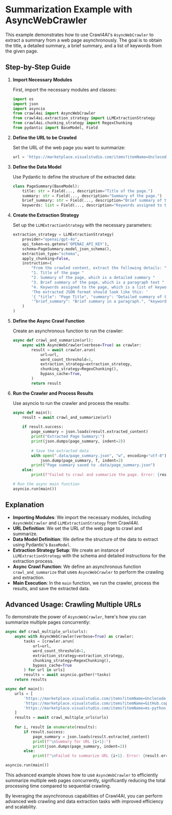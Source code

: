 # Summarization Example with AsyncWebCrawler

This example demonstrates how to use Crawl4AI's `AsyncWebCrawler` to extract a summary from a web page asynchronously. The goal is to obtain the title, a detailed summary, a brief summary, and a list of keywords from the given page.

## Step-by-Step Guide

1. **Import Necessary Modules**

    First, import the necessary modules and classes:

    ```python
    import os
    import json
    import asyncio
    from crawl4ai import AsyncWebCrawler
    from crawl4ai.extraction_strategy import LLMExtractionStrategy
    from crawl4ai.chunking_strategy import RegexChunking
    from pydantic import BaseModel, Field
    ```

2. **Define the URL to be Crawled**

    Set the URL of the web page you want to summarize:

    ```python
    url = 'https://marketplace.visualstudio.com/items?itemName=Unclecode.groqopilot'
    ```

3. **Define the Data Model**

    Use Pydantic to define the structure of the extracted data:

    ```python
    class PageSummary(BaseModel):
        title: str = Field(..., description="Title of the page.")
        summary: str = Field(..., description="Summary of the page.")
        brief_summary: str = Field(..., description="Brief summary of the page.")
        keywords: list = Field(..., description="Keywords assigned to the page.")
    ```

4. **Create the Extraction Strategy**

    Set up the `LLMExtractionStrategy` with the necessary parameters:

    ```python
    extraction_strategy = LLMExtractionStrategy(
        provider="openai/gpt-4o", 
        api_token=os.getenv('OPENAI_API_KEY'), 
        schema=PageSummary.model_json_schema(),
        extraction_type="schema",
        apply_chunking=False,
        instruction=(
            "From the crawled content, extract the following details: "
            "1. Title of the page "
            "2. Summary of the page, which is a detailed summary "
            "3. Brief summary of the page, which is a paragraph text "
            "4. Keywords assigned to the page, which is a list of keywords. "
            'The extracted JSON format should look like this: '
            '{ "title": "Page Title", "summary": "Detailed summary of the page.", '
            '"brief_summary": "Brief summary in a paragraph.", "keywords": ["keyword1", "keyword2", "keyword3"] }'
        )
    )
    ```

5. **Define the Async Crawl Function**

    Create an asynchronous function to run the crawler:

    ```python
    async def crawl_and_summarize(url):
        async with AsyncWebCrawler(verbose=True) as crawler:
            result = await crawler.arun(
                url=url,
                word_count_threshold=1,
                extraction_strategy=extraction_strategy,
                chunking_strategy=RegexChunking(),
                bypass_cache=True,
            )
            return result
    ```

6. **Run the Crawler and Process Results**

    Use asyncio to run the crawler and process the results:

    ```python
    async def main():
        result = await crawl_and_summarize(url)
        
        if result.success:
            page_summary = json.loads(result.extracted_content)
            print("Extracted Page Summary:")
            print(json.dumps(page_summary, indent=2))
            
            # Save the extracted data
            with open(".data/page_summary.json", "w", encoding="utf-8") as f:
                json.dump(page_summary, f, indent=2)
            print("Page summary saved to .data/page_summary.json")
        else:
            print(f"Failed to crawl and summarize the page. Error: {result.error_message}")

    # Run the async main function
    asyncio.run(main())
    ```

## Explanation

- **Importing Modules**: We import the necessary modules, including `AsyncWebCrawler` and `LLMExtractionStrategy` from Crawl4AI.
- **URL Definition**: We set the URL of the web page to crawl and summarize.
- **Data Model Definition**: We define the structure of the data to extract using Pydantic's `BaseModel`.
- **Extraction Strategy Setup**: We create an instance of `LLMExtractionStrategy` with the schema and detailed instructions for the extraction process.
- **Async Crawl Function**: We define an asynchronous function `crawl_and_summarize` that uses `AsyncWebCrawler` to perform the crawling and extraction.
- **Main Execution**: In the `main` function, we run the crawler, process the results, and save the extracted data.

## Advanced Usage: Crawling Multiple URLs

To demonstrate the power of `AsyncWebCrawler`, here's how you can summarize multiple pages concurrently:

```python
async def crawl_multiple_urls(urls):
    async with AsyncWebCrawler(verbose=True) as crawler:
        tasks = [crawler.arun(
            url=url,
            word_count_threshold=1,
            extraction_strategy=extraction_strategy,
            chunking_strategy=RegexChunking(),
            bypass_cache=True
        ) for url in urls]
        results = await asyncio.gather(*tasks)
    return results

async def main():
    urls = [
        'https://marketplace.visualstudio.com/items?itemName=Unclecode.groqopilot',
        'https://marketplace.visualstudio.com/items?itemName=GitHub.copilot',
        'https://marketplace.visualstudio.com/items?itemName=ms-python.python'
    ]
    results = await crawl_multiple_urls(urls)
    
    for i, result in enumerate(results):
        if result.success:
            page_summary = json.loads(result.extracted_content)
            print(f"\nSummary for URL {i+1}:")
            print(json.dumps(page_summary, indent=2))
        else:
            print(f"\nFailed to summarize URL {i+1}. Error: {result.error_message}")

asyncio.run(main())
```

This advanced example shows how to use `AsyncWebCrawler` to efficiently summarize multiple web pages concurrently, significantly reducing the total processing time compared to sequential crawling.

By leveraging the asynchronous capabilities of Crawl4AI, you can perform advanced web crawling and data extraction tasks with improved efficiency and scalability.